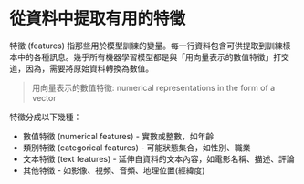 # 從資料中提取有用的特徵

特徵 (features) 指那些用於模型訓練的變量。每一行資料包含可供提取到訓練樣本中的各種訊息。幾乎所有機器學習模型都是與「用向量表示的數值特徵」打交道，因為，需要將原始資料轉換為數值。

> 用向量表示的數值特徵: numerical representations in the form of a vector

特徵分成以下幾種：
- 數值特徵 (numerical features) - 實數或整數，如年齡
- 類別特徵 (categorical features) -  可能狀態集合，如性別、職業
- 文本特徵 (text features) - 延伸自資料的文本內容，如電影名稱、描述、評論
- 其他特徵 - 如影像、視頻、音頻、地理位置(經緯度)
